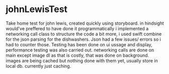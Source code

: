 # johnLewisTest
Take home test for john lewis, created quickly using storyboard.
in hindsight would've preffered to have done it programmatically
i implemented a networking call class to structure the code a bit more, i used swift combine for the json parsing
for the dishwashers.
Json had a few issues/ errors so i had to counter those.
Testing has been done on ui ussage and display, performance testing was also carried out.
networking calls are done on main except image dl as that is costly, that was done on background.
images are being cached but nothing done with them yet, usually store in local db. currently just caching.
